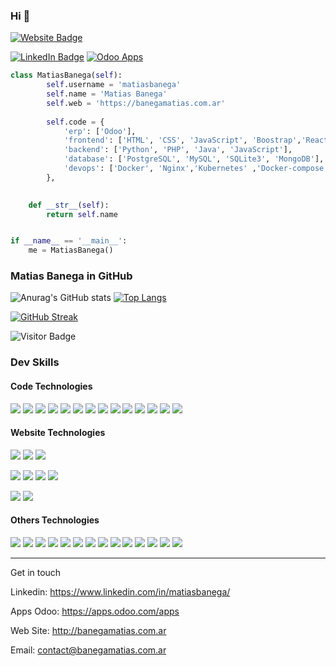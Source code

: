 ### Hi 👋

<!--
**MatiasBanega/MatiasBanega** is a ✨ _special_ ✨ repository because its `README.md` (this file) appears on your GitHub profile.

Here are some ideas to get you started:

- 🔭 I’m currently working on ...
- 🌱 I’m currently learning ...
- 👯 I’m looking to collaborate on ...
- 🤔 I’m looking for help with ...
- 💬 Ask me about ...
- 📫 How to reach me: ...
- 😄 Pronouns: ...
- ⚡ Fun fact: ...
-->

<!--![This is me](https://pbs.twimg.com/profile_banners/1195062382634192896/1638295661/1500x500) -->

[![Website Badge](https://img.shields.io/badge/Website-informational?style=flat-square&logo=firefox-browser&logoColor=white&color=4AB197)](http://banegamatias.com.ar)
<!--[![Twitter Badge](https://img.shields.io/badge/Twitter-informational?style=flat-square&logo=twitter&logoColor=white&color=1CA2F1)](https://twitter.com/DMonteroCrespo1)-->
[![LinkedIn Badge](https://img.shields.io/badge/LinkedIn-informational?style=flat-square&logo=linkedin&logoColor=white&color=0D76A8)](https://www.linkedin.com/in/matiasbanega/)
[![Odoo Apps](https://img.shields.io/badge/CodersRank-informational?style=flat-square&logo=CodersRank&logoColor=white&color=67a4ac)](https://apps.odoo.com/apps/)

```python 
class MatiasBanega(self):
        self.username = 'matiasbanega'
        self.name = 'Matias Banega'
        self.web = 'https://banegamatias.com.ar'
        
        self.code = {
            'erp': ['Odoo'],
            'frontend': ['HTML', 'CSS', 'JavaScript', 'Boostrap','React','Angular'],
            'backend': ['Python', 'PHP', 'Java', 'JavaScript'],
            'database': ['PostgreSQL', 'MySQL', 'SQLite3', 'MongoDB'],
            'devops': ['Docker', 'Nginx','Kubernetes' ,'Docker-compose'],            
        },
        

    def __str__(self):
        return self.name


if __name__ == '__main__':
    me = MatiasBanega()

`````` 





### Matias Banega in GitHub



![Anurag's GitHub stats](https://github-readme-stats.vercel.app/api?username=MatiasBanega&show_icons=true&theme=radical)
[![Top Langs](https://github-readme-stats.vercel.app/api/top-langs/?username=MatiasBanega&layout=donut)](https://github.com/anuraghazra/github-readme-stats)
  
[![GitHub Streak](https://streak-stats.demolab.com?user=MatiasBanega&hide_border=true&date_format=M%20j%5B%2C%20Y%5D)](https://git.io/streak-stats)
  
![Visitor Badge](https://visitor-badge.laobi.icu/badge?page_id=MatiasBanega.MatiasBanega)




### Dev Skills

#### Code Technologies

![](https://img.shields.io/badge/Code-Angular-informational?style=flat-square&logo=angular&logoColor=white&color=4AB197)
![](https://img.shields.io/badge/Code-JavaScript-informational?style=flat-square&logo=JavaScript&logoColor=white&color=4AB197)
![](https://img.shields.io/badge/Code-TypeScript-informational?style=flat-square&logo=TypeScript&logoColor=white&color=4AB197)
![](https://img.shields.io/badge/Code-Python-informational?style=flat-square&logo=Python&logoColor=white&color=4AB197)
![](https://img.shields.io/badge/Code-NodeJS-informational?style=flat-square&logo=Node.JS&logoColor=white&color=4AB197)
![](https://img.shields.io/badge/Code-PHP-informational?style=flat-square&logo=php&logoColor=white&color=4AB197)
![](https://img.shields.io/badge/Code-Java-informational?style=flat-square&logo=Java&logoColor=white&color=4AB197)
![](https://img.shields.io/badge/Code-ReactiveX-informational?style=flat-square&logo=ReactiveX&logoColor=white&color=4AB197)
![](https://img.shields.io/badge/Code-Electron-informational?style=flat-square&logo=Electron&logoColor=white&color=4AB197)
![](https://img.shields.io/badge/Code-Capacitor-informational?style=flat-square&logo=Capacitor&logoColor=white&color=4AB197)
![](https://img.shields.io/badge/Code-Cordova-informational?style=flat-square&logo=apache-cordova&logoColor=white&color=4AB197)
![](https://img.shields.io/badge/Code-Processing-informational?style=flat-square&logo=Java&logoColor=white&color=4AB197)
![](https://img.shields.io/badge/Code-p5JS-informational?style=flat-square&logo=p5.js&logoColor=white&color=4AB197)
![](https://img.shields.io/badge/Code-JSON-informational?style=flat-square&logo=json&logoColor=white&color=4AB197)

#### Website Technologies

![](https://img.shields.io/badge/MarkUp-HTML-informational?style=flat-square&logo=html5&logoColor=white&color=#e96228)
![](https://img.shields.io/badge/MarkUp-XML-informational?style=flat-square&logo=html5&logoColor=white&color=#e96228)
![](https://img.shields.io/badge/MarkUp-QWeb-informational?style=flat-square&logo=html5&logoColor=white&color=#e96228)

![](https://img.shields.io/badge/Style-CSS-informational?style=flat-square&logo=css3&logoColor=white&color=c76494)
![](https://img.shields.io/badge/Style-SCSS-informational?style=flat-square&logo=css3&logoColor=white&color=c76494)
![](https://img.shields.io/badge/Style-Sass-informational?style=flat-square&logo=Sass&logoColor=white&color=c76494)
![](https://img.shields.io/badge/Style-Stylus-informational?style=flat-square&logo=Stylus&logoColor=white&color=c76494)

![](https://img.shields.io/badge/Test-Jasmine-informational?style=flat-square&logo=Jasmine&logoColor=white&color=8a4182)
![](https://img.shields.io/badge/Test-Protractor-informational?style=flat-square&logo=Protractor&logoColor=white&color=8a4182)

#### Others Technologies

![](https://img.shields.io/badge/OS-Linux-informational?style=flat-square&logo=linux&logoColor=white&color=222222)
![](https://img.shields.io/badge/OS-Windows-informational?style=flat-square&logo=windows&logoColor=white&color=222222)
![](https://img.shields.io/badge/VPS-Linode-informational?style=flat-square&logo=linode&logoColor=white&color=222222)
![](https://img.shields.io/badge/Tools-Docker-informational?style=flat-square&logo=docker&logoColor=white&color=222222)
![](https://img.shields.io/badge/Tools-NGINX-informational?style=flat-square&logo=nginx&logoColor=white&color=222222)
![](https://img.shields.io/badge/Tools-Photoshop-informational?style=flat-square&logo=Adobe-Photoshop&logoColor=white&color=222222)
![](https://img.shields.io/badge/Tools-GIMP-informational?style=flat-square&logo=GIMP&logoColor=white&color=222222)
![](https://img.shields.io/badge/Tools-Illustrator-informational?style=flat-square&logo=Adobe-Illustrator&logoColor=white&color=222222)
![](https://img.shields.io/badge/Tools-VSCode-informational?style=flat-square&logo=visual-studio-code&logoColor=white&color=222222)
![](https://img.shields.io/badge/Tools-GitHub-informational?style=flat-square&logo=GitHub&logoColor=white&color=222222)
![](https://img.shields.io/badge/Tools-GitLab-informational?style=flat-square&logo=GitLab&logoColor=white&color=222222)
![](https://img.shields.io/badge/Tools-Bitbucket-informational?style=flat-square&logo=Bitbucket&logoColor=white&color=222222)
![](https://img.shields.io/badge/Hardware-RaspberryPi-informational?style=flat-square&logo=Raspberry-Pi&logoColor=white&color=222222)
![](https://img.shields.io/badge/Hardware-Arduino-informational?style=flat-square&logo=Arduino&logoColor=white&color=222222)
****

Get in touch

Linkedin: https://www.linkedin.com/in/matiasbanega/

Apps Odoo: https://apps.odoo.com/apps

Web Site: http://banegamatias.com.ar

Email:  contact@banegamatias.com.ar



<!--For the value of a cup of coffee, you help us move forward with our publication. Make a donation by Paypal

https://www.paypal.com/donate/?hosted_button_id=24R4LARU9AP3W-->
